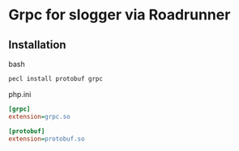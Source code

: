 
# Grpc for slogger via Roadrunner

## Installation

bash
```bash
pecl install protobuf grpc
```

php.ini
```ini
[grpc]
extension=grpc.so

[protobuf]
extension=protobuf.so
```

